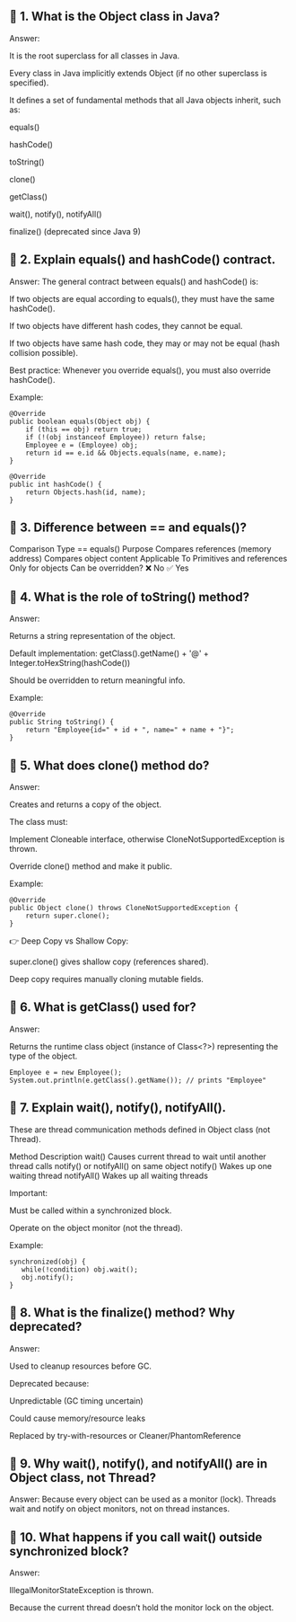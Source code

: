 ## 🔹 1. What is the Object class in Java?

Answer:

It is the root superclass for all classes in Java.

Every class in Java implicitly extends Object (if no other superclass is specified).

It defines a set of fundamental methods that all Java objects inherit, such as:

equals()

hashCode()

toString()

clone()

getClass()

wait(), notify(), notifyAll()

finalize() (deprecated since Java 9)

## 🔹 2. Explain equals() and hashCode() contract.

Answer:
The general contract between equals() and hashCode() is:

If two objects are equal according to equals(), they must have the same hashCode().

If two objects have different hash codes, they cannot be equal.

If two objects have same hash code, they may or may not be equal (hash collision possible).

Best practice:
Whenever you override equals(), you must also override hashCode().

Example:
```
@Override
public boolean equals(Object obj) {
    if (this == obj) return true;
    if (!(obj instanceof Employee)) return false;
    Employee e = (Employee) obj;
    return id == e.id && Objects.equals(name, e.name);
}

@Override
public int hashCode() {
    return Objects.hash(id, name);
}
```

## 🔹 3. Difference between == and equals()?
Comparison Type	              ==	                                  equals()
Purpose	                      Compares references (memory address)	Compares object content
Applicable To	                Primitives and references	            Only for objects
Can be overridden?	          ❌ No	                                ✅ Yes

## 🔹 4. What is the role of toString() method?

Answer:

Returns a string representation of the object.

Default implementation: getClass().getName() + '@' + Integer.toHexString(hashCode())

Should be overridden to return meaningful info.

Example:
```
@Override
public String toString() {
    return "Employee{id=" + id + ", name=" + name + "}";
}
```

## 🔹 5. What does clone() method do?

Answer:

Creates and returns a copy of the object.

The class must:

Implement Cloneable interface, otherwise CloneNotSupportedException is thrown.

Override clone() method and make it public.

Example:
```
@Override
public Object clone() throws CloneNotSupportedException {
    return super.clone();
}
```
👉 Deep Copy vs Shallow Copy:

super.clone() gives shallow copy (references shared).

Deep copy requires manually cloning mutable fields.

## 🔹 6. What is getClass() used for?

Answer:

Returns the runtime class object (instance of Class<?>) representing the type of the object.
```
Employee e = new Employee();
System.out.println(e.getClass().getName()); // prints "Employee"
```

## 🔹 7. Explain wait(), notify(), notifyAll().

These are thread communication methods defined in Object class (not Thread).

Method	Description
wait()	Causes current thread to wait until another thread calls notify() or notifyAll() on same object
notify()	Wakes up one waiting thread
notifyAll()	Wakes up all waiting threads

Important:

Must be called within a synchronized block.

Operate on the object monitor (not the thread).

Example:
```
synchronized(obj) {
   while(!condition) obj.wait();
   obj.notify();
}
```

## 🔹 8. What is the finalize() method? Why deprecated?

Answer:

Used to cleanup resources before GC.

Deprecated because:

Unpredictable (GC timing uncertain)

Could cause memory/resource leaks

Replaced by try-with-resources or Cleaner/PhantomReference

## 🔹 9. Why wait(), notify(), and notifyAll() are in Object class, not Thread?

Answer:
Because every object can be used as a monitor (lock). Threads wait and notify on object monitors, not on thread instances.

## 🔹 10. What happens if you call wait() outside synchronized block?

Answer:

IllegalMonitorStateException is thrown.

Because the current thread doesn’t hold the monitor lock on the object.
